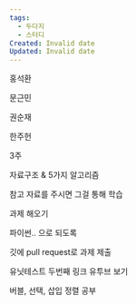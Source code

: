 ```yaml
---
tags:
  - 두다지
  - 스터디
Created: Invalid date
Updated: Invalid date
---
```

홍석환

문근민

권순재

한주헌

3주

자료구조 & 5가지 알고리즘

참고 자료를 주시면 그걸 통해 학습

과제 해오기

파이썬.. 으로 되도록

깃에 pull request로 과제 제출

유닛테스트 두번째 링크 유투브 보기

버블, 선택, 삽입 정렬 공부